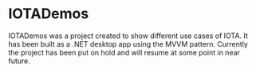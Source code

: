 # IOTADemos

IOTADemos was a project created to show different use cases of IOTA. It has been built as a .NET desktop app using the MVVM pattern. 
Currently the project has been put on hold and will resume at some point in near future.
